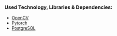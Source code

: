 
### Used Technology, Libraries & Dependencies:

+ [OpenCV](https://opencv.org/)
+ [Pytorch](https://pytorch.org/)
+ [PostgreSQL](https://www.postgresql.org/)

